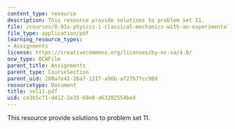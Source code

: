 ```yaml
---
content_type: resource
description: This resource provide solutions to problem set 11.
file: /courses/8-01x-physics-i-classical-mechanics-with-an-experimental-focus-fall-2002/ce3b5c71d4122e3569e0a63282554bed_sol11.pdf
file_type: application/pdf
learning_resource_types:
- Assignments
license: https://creativecommons.org/licenses/by-nc-sa/4.0/
ocw_type: OCWFile
parent_title: Assignments
parent_type: CourseSection
parent_uid: 200a7e41-26a7-1317-a96b-a727b7fcc90d
resourcetype: Document
title: sol11.pdf
uid: ce3b5c71-d412-2e35-69e0-a63282554bed
---
```

This resource provide solutions to problem set 11.